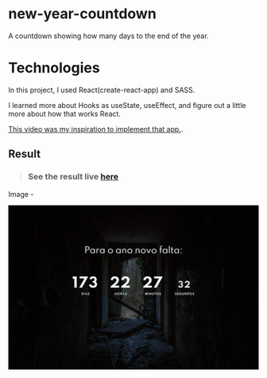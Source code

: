 # new-year-countdown

A countdown showing how many days to the end of the year.
 
# Technologies

In this project, I used React(create-react-app) and SASS.

I learned more about Hooks as useState, useEffect, and figure out a little more about how that works React.
 

[This video was my inspiration to implement that app.](https://youtu.be/dtKciwk_si4).

## Result

> ### See the result live [here](https://new-year-countdown-lusk1nha.vercel.app/)

Image -

[![vercel.com](./src/assets/github-image.png)](https://new-year-countdown-lusk1nha.vercel.app/)
